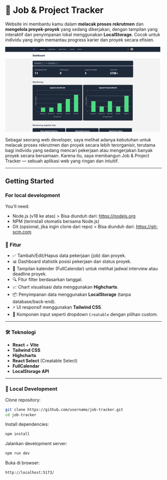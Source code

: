 # 💼 Job & Project Tracker

Website ini membantu kamu dalam **melacak proses rekrutmen** dan **mengelola proyek-proyek** yang sedang dikerjakan, dengan tampilan yang interaktif dan penyimpanan lokal menggunakan **LocalStorage**. Cocok untuk individu yang ingin memantau progress karier dan proyek secara efisien.

![Screenshot](https://raw.githubusercontent.com/sakabayul/website-jobtracker-react/main/public/assets/project-portfolio-9-1.png)

Sebagai seorang web developer, saya melihat adanya kebutuhan untuk melacak proses rekrutmen dan proyek secara lebih terorganisir, terutama bagi individu yang sedang mencari pekerjaan atau mengerjakan banyak proyek secara bersamaan. Karena itu, saya membangun Job & Project Tracker — sebuah aplikasi web yang ringan dan intuitif.

---

## Getting Started

### For local development
You'll need:
- Node.js (v18 ke atas) > Bisa diunduh dari: https://nodejs.org
- NPM (terinstall otomatis bersama Node.js)
- Git (opsional, jika ingin clone dari repo) > Bisa diunduh dari: https://git-scm.com

### 🚀 Fitur

- ✅ Tambah/Edit/Hapus data pekerjaan (job) dan proyek.
- 📊 Dashboard statistik posisi pekerjaan dan status proyek.
- 📅 Tampilan kalender (FullCalendar) untuk melihat jadwal interview atau deadline proyek.
- 🔍 Fitur filter berdasarkan tanggal.
- 📈 Chart visualisasi data menggunakan **Highcharts**.
- 📦 Penyimpanan data menggunakan **LocalStorage** (tanpa database/back-end).
- ⚡ UI responsif menggunakan **Tailwind CSS**.
- 💬 Komponen input seperti dropdown `Creatable` dengan pilihan custom.

---

### 🛠️ Teknologi

- **React** + **Vite**
- **Tailwind CSS**
- **Highcharts**
- **React Select** (Creatable Select)
- **FullCalendar**
- **LocalStorage API**

---

### 📂 Local Development

Clone repository:

```bash
git clone https://github.com/username/job-tracker.git
cd job-tracker
```

Install dependencies:

```bash
npm install
```

Jalankan development server:

```bash
npm run dev
```

Buka di browser:

```bash
http://localhost:5173/
```
